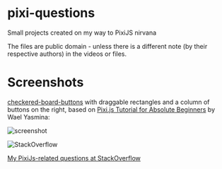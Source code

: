 pixi-questions
==========
Small projects created on my way to PixiJS nirvana

The files are public domain - unless there is a different note (by their respective authors) in the videos or files.

Screenshots
==========

[checkered-board-buttons](https://github.com/afarber/pixi-questions/tree/master/checkered-board-buttons) with draggable rectangles and a column of buttons on the right, based on [Pixi.js Tutorial for Absolute Beginners](https://www.youtube.com/watch?v=kkbzL5dXezU&list=PLjcjAqAnHd1ELH6j5RZaT2Ilvwj1sMCi6) by Wael Yasmina:

![screenshot](https://raw.github.com/afarber/pixi-questions/master/checkered-board-buttons/screenshot.png)

![StackOverflow](http://stackoverflow.com/users/flair/165071.png)

[My PixiJs-related questions at StackOverflow](http://stackoverflow.com/search?q=user:165071+[pixijs])
